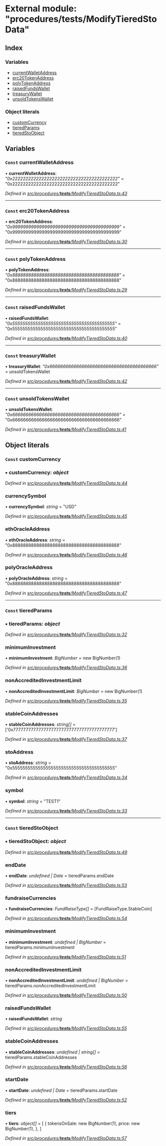 # External module: "procedures/**tests**/ModifyTieredStoData"

## Index

### Variables

- [currentWalletAddress](_procedures___tests___modifytieredstodata_.md#const-currentwalletaddress)
- [erc20TokenAddress](_procedures___tests___modifytieredstodata_.md#const-erc20tokenaddress)
- [polyTokenAddress](_procedures___tests___modifytieredstodata_.md#const-polytokenaddress)
- [raisedFundsWallet](_procedures___tests___modifytieredstodata_.md#const-raisedfundswallet)
- [treasuryWallet](_procedures___tests___modifytieredstodata_.md#const-treasurywallet)
- [unsoldTokensWallet](_procedures___tests___modifytieredstodata_.md#const-unsoldtokenswallet)

### Object literals

- [customCurrency](_procedures___tests___modifytieredstodata_.md#const-customcurrency)
- [tieredParams](_procedures___tests___modifytieredstodata_.md#const-tieredparams)
- [tieredStoObject](_procedures___tests___modifytieredstodata_.md#const-tieredstoobject)

## Variables

### `Const` currentWalletAddress

• **currentWalletAddress**: _"0x2222222222222222222222222222222222222222"_ = "0x2222222222222222222222222222222222222222"

_Defined in [src/procedures/**tests**/ModifyTieredStoData.ts:43](https://github.com/PolymathNetwork/polymath-sdk/blob/d34930f/src/procedures/__tests__/ModifyTieredStoData.ts#L43)_

---

### `Const` erc20TokenAddress

• **erc20TokenAddress**: _"0x9999999999999999999999999999999999999999"_ = "0x9999999999999999999999999999999999999999"

_Defined in [src/procedures/**tests**/ModifyTieredStoData.ts:30](https://github.com/PolymathNetwork/polymath-sdk/blob/d34930f/src/procedures/__tests__/ModifyTieredStoData.ts#L30)_

---

### `Const` polyTokenAddress

• **polyTokenAddress**: _"0x8888888888888888888888888888888888888888"_ = "0x8888888888888888888888888888888888888888"

_Defined in [src/procedures/**tests**/ModifyTieredStoData.ts:29](https://github.com/PolymathNetwork/polymath-sdk/blob/d34930f/src/procedures/__tests__/ModifyTieredStoData.ts#L29)_

---

### `Const` raisedFundsWallet

• **raisedFundsWallet**: _"0x5555555555555555555555555555555555555555"_ = "0x5555555555555555555555555555555555555555"

_Defined in [src/procedures/**tests**/ModifyTieredStoData.ts:40](https://github.com/PolymathNetwork/polymath-sdk/blob/d34930f/src/procedures/__tests__/ModifyTieredStoData.ts#L40)_

---

### `Const` treasuryWallet

• **treasuryWallet**: _"0x6666666666666666666666666666666666666666"_ = unsoldTokensWallet

_Defined in [src/procedures/**tests**/ModifyTieredStoData.ts:42](https://github.com/PolymathNetwork/polymath-sdk/blob/d34930f/src/procedures/__tests__/ModifyTieredStoData.ts#L42)_

---

### `Const` unsoldTokensWallet

• **unsoldTokensWallet**: _"0x6666666666666666666666666666666666666666"_ = "0x6666666666666666666666666666666666666666"

_Defined in [src/procedures/**tests**/ModifyTieredStoData.ts:41](https://github.com/PolymathNetwork/polymath-sdk/blob/d34930f/src/procedures/__tests__/ModifyTieredStoData.ts#L41)_

## Object literals

### `Const` customCurrency

### ▪ **customCurrency**: _object_

_Defined in [src/procedures/**tests**/ModifyTieredStoData.ts:44](https://github.com/PolymathNetwork/polymath-sdk/blob/d34930f/src/procedures/__tests__/ModifyTieredStoData.ts#L44)_

### currencySymbol

• **currencySymbol**: _string_ = "USD"

_Defined in [src/procedures/**tests**/ModifyTieredStoData.ts:45](https://github.com/PolymathNetwork/polymath-sdk/blob/d34930f/src/procedures/__tests__/ModifyTieredStoData.ts#L45)_

### ethOracleAddress

• **ethOracleAddress**: _string_ = "0x8888888888888888888888888888888888888888"

_Defined in [src/procedures/**tests**/ModifyTieredStoData.ts:46](https://github.com/PolymathNetwork/polymath-sdk/blob/d34930f/src/procedures/__tests__/ModifyTieredStoData.ts#L46)_

### polyOracleAddress

• **polyOracleAddress**: _string_ = "0x8888888888888888888888888888888888888888"

_Defined in [src/procedures/**tests**/ModifyTieredStoData.ts:47](https://github.com/PolymathNetwork/polymath-sdk/blob/d34930f/src/procedures/__tests__/ModifyTieredStoData.ts#L47)_

---

### `Const` tieredParams

### ▪ **tieredParams**: _object_

_Defined in [src/procedures/**tests**/ModifyTieredStoData.ts:32](https://github.com/PolymathNetwork/polymath-sdk/blob/d34930f/src/procedures/__tests__/ModifyTieredStoData.ts#L32)_

### minimumInvestment

• **minimumInvestment**: _BigNumber_ = new BigNumber(1)

_Defined in [src/procedures/**tests**/ModifyTieredStoData.ts:36](https://github.com/PolymathNetwork/polymath-sdk/blob/d34930f/src/procedures/__tests__/ModifyTieredStoData.ts#L36)_

### nonAccreditedInvestmentLimit

• **nonAccreditedInvestmentLimit**: _BigNumber_ = new BigNumber(1)

_Defined in [src/procedures/**tests**/ModifyTieredStoData.ts:35](https://github.com/PolymathNetwork/polymath-sdk/blob/d34930f/src/procedures/__tests__/ModifyTieredStoData.ts#L35)_

### stableCoinAddresses

• **stableCoinAddresses**: _string[]_ = ['0x7777777777777777777777777777777777777777']

_Defined in [src/procedures/**tests**/ModifyTieredStoData.ts:37](https://github.com/PolymathNetwork/polymath-sdk/blob/d34930f/src/procedures/__tests__/ModifyTieredStoData.ts#L37)_

### stoAddress

• **stoAddress**: _string_ = "0x5555555555555555555555555555555555555555"

_Defined in [src/procedures/**tests**/ModifyTieredStoData.ts:34](https://github.com/PolymathNetwork/polymath-sdk/blob/d34930f/src/procedures/__tests__/ModifyTieredStoData.ts#L34)_

### symbol

• **symbol**: _string_ = "TEST1"

_Defined in [src/procedures/**tests**/ModifyTieredStoData.ts:33](https://github.com/PolymathNetwork/polymath-sdk/blob/d34930f/src/procedures/__tests__/ModifyTieredStoData.ts#L33)_

---

### `Const` tieredStoObject

### ▪ **tieredStoObject**: _object_

_Defined in [src/procedures/**tests**/ModifyTieredStoData.ts:49](https://github.com/PolymathNetwork/polymath-sdk/blob/d34930f/src/procedures/__tests__/ModifyTieredStoData.ts#L49)_

### endDate

• **endDate**: _undefined | Date_ = tieredParams.endDate

_Defined in [src/procedures/**tests**/ModifyTieredStoData.ts:53](https://github.com/PolymathNetwork/polymath-sdk/blob/d34930f/src/procedures/__tests__/ModifyTieredStoData.ts#L53)_

### fundraiseCurrencies

• **fundraiseCurrencies**: _FundRaiseType[]_ = [FundRaiseType.StableCoin]

_Defined in [src/procedures/**tests**/ModifyTieredStoData.ts:54](https://github.com/PolymathNetwork/polymath-sdk/blob/d34930f/src/procedures/__tests__/ModifyTieredStoData.ts#L54)_

### minimumInvestment

• **minimumInvestment**: _undefined | BigNumber_ = tieredParams.minimumInvestment

_Defined in [src/procedures/**tests**/ModifyTieredStoData.ts:51](https://github.com/PolymathNetwork/polymath-sdk/blob/d34930f/src/procedures/__tests__/ModifyTieredStoData.ts#L51)_

### nonAccreditedInvestmentLimit

• **nonAccreditedInvestmentLimit**: _undefined | BigNumber_ = tieredParams.nonAccreditedInvestmentLimit

_Defined in [src/procedures/**tests**/ModifyTieredStoData.ts:50](https://github.com/PolymathNetwork/polymath-sdk/blob/d34930f/src/procedures/__tests__/ModifyTieredStoData.ts#L50)_

### raisedFundsWallet

• **raisedFundsWallet**: _string_

_Defined in [src/procedures/**tests**/ModifyTieredStoData.ts:55](https://github.com/PolymathNetwork/polymath-sdk/blob/d34930f/src/procedures/__tests__/ModifyTieredStoData.ts#L55)_

### stableCoinAddresses

• **stableCoinAddresses**: _undefined | string[]_ = tieredParams.stableCoinAddresses

_Defined in [src/procedures/**tests**/ModifyTieredStoData.ts:56](https://github.com/PolymathNetwork/polymath-sdk/blob/d34930f/src/procedures/__tests__/ModifyTieredStoData.ts#L56)_

### startDate

• **startDate**: _undefined | Date_ = tieredParams.startDate

_Defined in [src/procedures/**tests**/ModifyTieredStoData.ts:52](https://github.com/PolymathNetwork/polymath-sdk/blob/d34930f/src/procedures/__tests__/ModifyTieredStoData.ts#L52)_

### tiers

• **tiers**: _object[]_ = [
{
tokensOnSale: new BigNumber(1),
price: new BigNumber(1),
},
]

_Defined in [src/procedures/**tests**/ModifyTieredStoData.ts:57](https://github.com/PolymathNetwork/polymath-sdk/blob/d34930f/src/procedures/__tests__/ModifyTieredStoData.ts#L57)_
